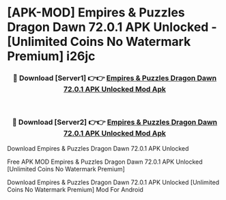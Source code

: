 # [APK-MOD] Empires & Puzzles  Dragon Dawn 72.0.1 APK Unlocked - [Unlimited Coins No Watermark Premium] i26jc



<div align="center">
<h3>🔴 Download [Server1] 👉👉 <a href="https://momento.my/?title=Empires_&_Puzzles__Dragon_Dawn_72.0.1_APK_Unlocked">Empires & Puzzles  Dragon Dawn 72.0.1 APK Unlocked Mod Apk</a></h3><br>

<h3>🔴 Download [Server2] 👉👉 <a href="https://momento.my/?title=Empires_&_Puzzles__Dragon_Dawn_72.0.1_APK_Unlocked">Empires & Puzzles  Dragon Dawn 72.0.1 APK Unlocked Mod Apk</a></h3>
</div>



Download Empires & Puzzles  Dragon Dawn 72.0.1 APK Unlocked 

Free APK MOD Empires & Puzzles  Dragon Dawn 72.0.1 APK Unlocked [Unlimited Coins No Watermark Premium]

Download Empires & Puzzles  Dragon Dawn 72.0.1 APK Unlocked [Unlimited Coins No Watermark Premium] Mod For Android
